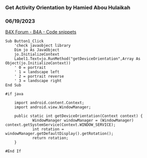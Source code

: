 ### Get Activity Orientation by Hamied Abou Hulaikah
### 06/19/2023
[B4X Forum - B4A - Code snippets](https://www.b4x.com/android/forum/threads/148597/)

```B4X
Sub Button1_Click     
    'check javaobject library  
    Dim jo As JavaObject  
    jo.InitializeContext  
    Label1.Text=jo.RunMethod("getDeviceOrientation",Array As Object(jo.InitializeContext))  
    ' 0 = portrait  
    ' 1 = landscape left  
    ' 2 = portrait reverse  
    ' 3 = landscape right  
End Sub  
  
#if java  
      
    import android.content.Context;  
    import android.view.WindowManager;  
  
    public static int getDeviceOrientation(Context context) {  
            WindowManager windowManager = (WindowManager) context.getSystemService(Context.WINDOW_SERVICE);  
            int rotation = windowManager.getDefaultDisplay().getRotation();  
            return rotation;  
    }  
  
#End If
```